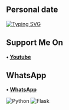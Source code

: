 ## Personal date

[![Typing SVG](https://readme-typing-svg.herokuapp.com?color=%23FF0000&lines=WELCOME+TO+MY+GITHUB+XENZI+GANZ)](https://git.io/typing-svg)


## Support Me On
<b>• [Youtube](https://youtube.com/channel/UC7ygjAbDjuiN76PqOlJm40A)</b>
</br>
## WhatsApp
<b>• [WhatsApp](https://api.whatsapp.com/send?phone=+62852-9500-4078&text=Assalamualaikum)</b>
<br>


![Python](https://img.shields.io/badge/-Python-000?&logo=Python)
![Flask](https://img.shields.io/badge/-Python-000?&logo=Flask)

